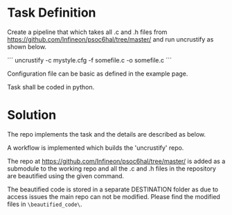 # Task Definition

Create a pipeline that which takes all .c and .h files from https://github.com/Infineon/psoc6hal/tree/master/ and run uncrustify as shown below. 

´´´
uncrustify -c mystyle.cfg -f somefile.c -o somefile.c
´´´

Configuration file can be basic as defined in the example page.

Task shall be coded in python.

# Solution

The repo implements the task and the details are described as below.

A workflow is implemented which builds the 'uncrustify' repo.

The repo at https://github.com/Infineon/psoc6hal/tree/master/ is added as a submodule to the working repo and all the .c and .h files in the repository are beautified using the given command. 

The beautified code is stored in a separate DESTINATION folder as due to access issues the main repo can not be modified. Please find the modified files in `\beautified_code\`. 



 

